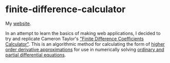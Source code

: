 # finite-difference-calculator

My [website](http://williamjsdavis.pythonanywhere.com/).

In an attempt to learn the basics of making web applications, I decided to try and replicate Cameron Taylor's ["Finite Difference Coefficients Calculator"](http://web.media.mit.edu/~crtaylor/calculator.html). This is an algorithmic method for calculating the form of [higher order derivative approximations](https://en.wikipedia.org/wiki/Finite_difference#Higher-order_differences) for use in numerically solving [ordinary and partial differential equations](https://en.wikipedia.org/wiki/Finite_difference). 
